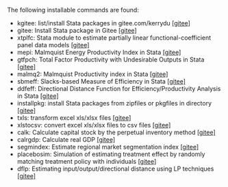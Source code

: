 The following installable commands are found:

* kgitee: list/install Stata packages in gitee.com/kerrydu [[gitee]](https://gitee.com/kerrydu/kgitee/raw/master)
* gitee: Install Stata package in Gitee [[gitee]](https://gitee.com/kerrydu/gitee/raw/master)
* xtplfc: Stata  module to estimate partially linear functional-coefficient panel data models  [[gitee]](https://gitee.com/kerrydu/xtplfc_Stata/raw/master)
* mepi: Malmquist Energy Productivity Index in Stata [[gitee]](https://gitee.com/kerrydu/mepi/raw/master)
* gtfpch: Total Factor Productivity with Undesirable Outputs in Stata [[gitee]](https://gitee.com/kerrydu/gtfpch/raw/master)
* malmq2: Malmquist Productivity index in Stata  [[gitee]](https://gitee.com/kerrydu/malmq2/raw/master)
* sbmeff: Slacks-based Measure of Efficiency in Stata  [[gitee]](https://gitee.com/kerrydu/sbmeff/raw/master)
* ddfeff: Directional Distance Function for Efficiency/Productivity Analysis in Stata [[gitee]](https://gitee.com/kerrydu/ddfeff/raw/master)
* installpkg: install Stata packages from zipfiles or pkgfiles in directory [[gitee]](https://gitee.com/kerrydu/gitee/raw/master/installpkg)
* txls: transform excel xls/xlsx files [[gitee]](https://gitee.com/kerrydu/clearpsdinexcel/raw/master)
* xlstocsv:  convert excel xls/xlsx files to csv files [[gitee]](https://gitee.com/kerrydu/clearpsdinexcel/raw/master)
* calk: Calculate capital stock by the perpetual inventory method [[gitee]](https://gitee.com/kerrydu/statamacroe/raw/master/)
* calrgdp: Calculate real GDP  [[gitee]](https://gitee.com/kerrydu/statamacroe/raw/master/)
* segmindex: Estimate regional market segmentation index  [[gitee]](https://gitee.com/kerrydu/statamacroe/raw/master/)
* placebosim: Simulation of estimating treatment effect by randomly matching treatment policy with individuals  [[gitee]](https://gitee.com/kerrydu/statamacroe/raw/master/)
* dflp: Estimating input/output/directional distance using LP techniques  [[gitee]](https://gitee.com/kerrydu/dflp/raw/master/)
